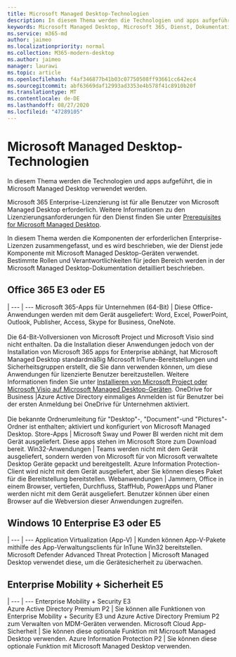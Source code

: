 ```yaml
---
title: Microsoft Managed Desktop-Technologien
description: In diesem Thema werden die Technologien und apps aufgeführt, die in Microsoft Managed Desktop verwendet werden.
keywords: Microsoft Managed Desktop, Microsoft 365, Dienst, Dokumentation
ms.service: m365-md
author: jaimeo
ms.localizationpriority: normal
ms.collection: M365-modern-desktop
ms.author: jaimeo
manager: laurawi
ms.topic: article
ms.openlocfilehash: f4af346877b41b03c07750508ff93661cc642ec4
ms.sourcegitcommit: abf63669daf12993ad3353e4b578f41c8910b20f
ms.translationtype: MT
ms.contentlocale: de-DE
ms.lasthandoff: 08/27/2020
ms.locfileid: "47289105"
---
```

# <a name="microsoft-managed-desktop-technologies"></a>Microsoft Managed Desktop-Technologien

In diesem Thema werden die Technologien und apps aufgeführt, die in Microsoft Managed Desktop verwendet werden.

<!-- Microsoft 365 E5; Device as a Service -->
<!-- in O365 table, standard suite, removed this sentence "Please see the Installation of Project/Visio 64bit Click to Run Addendum for important deployment instructions. -->

Microsoft 365 Enterprise-Lizenzierung ist für alle Benutzer von Microsoft Managed Desktop erforderlich. Weitere Informationen zu den Lizenzierungsanforderungen für den Dienst finden Sie unter [Prerequisites for Microsoft Managed Desktop](../get-ready/prerequisites.md).

In diesem Thema werden die Komponenten der erforderlichen Enterprise-Lizenzen zusammengefasst, und es wird beschrieben, wie der Dienst jede Komponente mit Microsoft Managed Desktop-Geräten verwendet. Bestimmte Rollen und Verantwortlichkeiten für jeden Bereich werden in der Microsoft Managed Desktop-Dokumentation detailliert beschrieben. 

## <a name="office-365-e3-or-e5"></a>Office 365 E3 oder E5
 |
 --- | ---
Microsoft 365-Apps für Unternehmen (64-Bit) | Diese Office-Anwendungen werden mit dem Gerät ausgeliefert: Word, Excel, PowerPoint, Outlook, Publisher, Access, Skype for Business, OneNote.<br><br>Die 64-Bit-Vollversionen von Microsoft Project und Microsoft Visio sind nicht enthalten. Da die Installation dieser Anwendungen jedoch von der Installation von Microsoft 365 apps for Enterprise abhängt, hat Microsoft Managed Desktop standardmäßig Microsoft InTune-Bereitstellungen und Sicherheitsgruppen erstellt, die Sie dann verwenden können, um diese Anwendungen für lizenzierte Benutzer bereitzustellen. Weitere Informationen finden Sie unter [Installieren von Microsoft Project oder Microsoft Visio auf Microsoft Managed Desktop-Geräten](../get-started/project-visio.md).
OneDrive for Business |Azure Active Directory einmaliges Anmelden ist für Benutzer bei der ersten Anmeldung bei OneDrive für Unternehmen aktiviert.<br><br>Die bekannte Ordnerumleitung für "Desktop"-, "Document"-und "Pictures"-Ordner ist enthalten; aktiviert und konfiguriert von Microsoft Managed Desktop. 
Store-Apps |    Microsoft Sway und Power BI werden nicht mit dem Gerät ausgeliefert. Diese apps stehen im Microsoft Store zum Download bereit.
Win32-Anwendungen |    Teams werden nicht mit dem Gerät ausgeliefert, sondern werden von Microsoft für von Microsoft verwaltete Desktop Geräte gepackt und bereitgestellt. Azure Information Protection-Client wird nicht mit dem Gerät ausgeliefert, aber Sie können dieses Paket für die Bereitstellung bereitstellen. 
Webanwendungen |  Jammern, Office in einem Browser, vertiefen, Durchfluss, StaffHub, PowerApps und Planer werden nicht mit dem Gerät ausgeliefert. Benutzer können über einen Browser auf die Webversion dieser Anwendungen zugreifen.


## <a name="windows-10-enterprise-e3-or-e5"></a>Windows 10 Enterprise E3 oder E5

 |
 --- | ---
Application Virtualization (App-V) |    Kunden können App-V-Pakete mithilfe des App-Verwaltungsclients für InTune Win32 bereitstellen.
Microsoft Defender Advanced Threat Protection |  Microsoft Managed Desktop verwendet diese, um die Gerätesicherheit zu überwachen. 

## <a name="enterprise-mobility--security-e5"></a>Enterprise Mobility + Sicherheit E5

 |
 --- | ---
Enterprise Mobility + Security E3<br>Azure Active Directory Premium P2 |    Sie können alle Funktionen von Enterprise Mobility + Security E3 und Azure Active Directory Premium P2 zum Verwalten von MDM-Geräten verwenden.
Microsoft Cloud App-Sicherheit |  Sie können diese optionale Funktion mit Microsoft Managed Desktop verwenden.
Azure Information Protection P2  | Sie können diese optionale Funktion mit Microsoft Managed Desktop verwenden.
